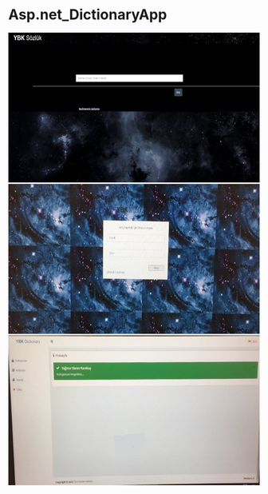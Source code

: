 # Asp.net_DictionaryApp
<img src="https://github.com/yagmurbarank/Asp.net_DictionaryApp/blob/main/img1.png" width="600" height="300" >
<img src="https://github.com/yagmurbarank/Asp.net_DictionaryApp/blob/main/img2.jpg" width="600" height="300" >
<img src="https://github.com/yagmurbarank/Asp.net_DictionaryApp/blob/main/img3.jpg" width="600" height="300" >


